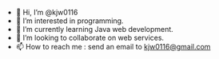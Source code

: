 - 👋 Hi, I’m @kjw0116
- 👀 I’m interested in programming.
- 🌱 I’m currently learning Java web development.
- 💞️ I’m looking to collaborate on web services.
- 📫 How to reach me : send an email to kjw0116@gmail.com

<!---
kjw0116/kjw0116 is a ✨ special ✨ repository because its `README.md` (this file) appears on your GitHub profile.
You can click the Preview link to take a look at your changes.
--->
